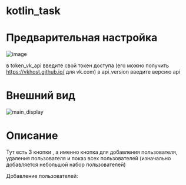 # kotlin_task
# Предварительная настройка

![image](https://github.com/stalkeronag/kotlin_task/assets/86604604/d8c4a322-0116-4078-9b86-9d79d2f66a0c)

в token_vk_api введите свой токен доступа (его можно получить https://vkhost.github.io/ для vk.com)
в api_version введите версию api 

# Внешний вид

![main_display](https://github.com/stalkeronag/kotlin_task/assets/86604604/af31480a-6aa3-47d8-8dfc-85fdff7ed339)

# Описание

Тут есть 3 кнопки , а именно кнопка для добавления пользователя, удаления пользователя и показ всех пользователей 
(изначально добавляется небольшой набор пользователей)

Добавление пользователей:



